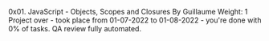 0x01. JavaScript - Objects, Scopes and Closures
 By Guillaume
 Weight: 1
 Project over - took place from 01-07-2022 to 01-08-2022 - you're done with 0% of tasks.
 QA review fully automated.
